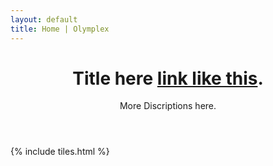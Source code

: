 ```yaml
---
layout: default
title: Home | Olymplex
---
```


<header>
<h1>Title here <a href="http://example.com">link like this</a>.</h1>
<p> More Discriptions here. </p>
</header>

{% include tiles.html %}
